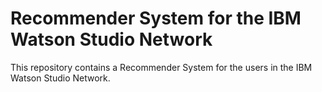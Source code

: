 # Recommender System for the IBM Watson Studio Network

This repository contains a Recommender System for the users in the IBM Watson Studio Network.

